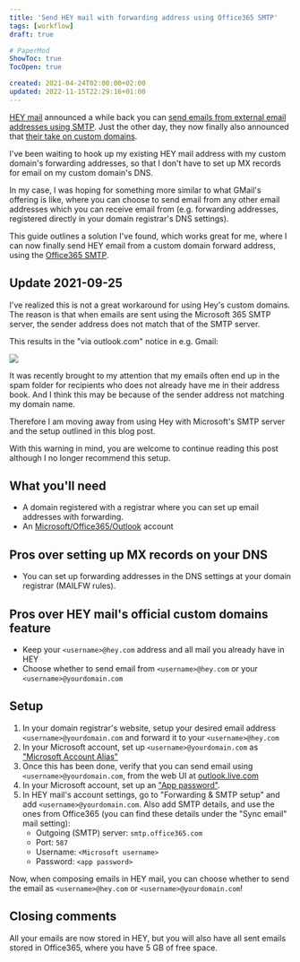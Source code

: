```yaml
---
title: 'Send HEY mail with forwarding address using Office365 SMTP'
tags: [workflow]
draft: true

# PaperMod
ShowToc: true
TocOpen: true

created: 2021-04-24T02:00:00+02:00
updated: 2022-11-15T22:29:16+01:00
---
```


[HEY mail](https://hey.com/) announced a while back you can [send emails from external email addresses using SMTP](https://hey.com/features/send-as/). Just the other day, they now finally also announced that [their take on custom domains](https://hey.com/domains/).

I've been waiting to hook up my existing HEY mail address with my custom domain's forwarding addresses, so that I don't have to set up MX records for email on my custom domain's DNS.

In my case, I was hoping for something more similar to what GMail's offering is like, where you can choose to send email from any other email addresses which you can receive email from (e.g. forwarding addresses, registered directly in your domain registrar's DNS settings).

This guide outlines a solution I've found, which works great for me, where I can now finally send HEY email from a custom domain forward address, using the [Office365 SMTP](https://docs.microsoft.com/en-us/exchange/mail-flow-best-practices/how-to-set-up-a-multifunction-device-or-application-to-send-email-using-microsoft-365-or-office-365).



## Update 2021-09-25

I've realized this is not a great workaround for using Hey's custom domains. The reason is that when emails are sent using the Microsoft 365 SMTP server, the sender address does not match that of the SMTP server.

This results in the "via outlook.com" notice in e.g. Gmail:

![](/static/hey/outlook_smtp.png)

It was recently brought to my attention that my emails often end up in the spam folder for recipients who does not already have me in their address book. And I think this may be because of the sender address not matching my domain name.

Therefore I am moving away from using Hey with Microsoft's SMTP server and the setup outlined in this blog post.

With this warning in mind, you are welcome to continue reading this post although I no longer recommend this setup.

## What you'll need

* A domain registered with a registrar where you can set up email addresses with forwarding.
* An [Microsoft/Office365/Outlook](http://outlook.live.com/) account

## Pros over setting up MX records on your DNS

* You can set up forwarding addresses in the DNS settings at your domain registrar (MAILFW rules).

## Pros over HEY mail's official custom domains feature

* Keep your `<username>@hey.com` address and all mail you already have in HEY
* Choose whether to send email from `<username>@hey.com` or your `<username>@yourdomain.com`

## Setup

1. In your domain registrar's website, setup your desired email address `<username>@yourdomain.com` and forward it to your `<username>@hey.com`
1. In your Microsoft account, set up `<username>@yourdomain.com` as ["Microsoft Account Alias"](https://account.live.com/AddAssocId)
1. Once this has been done, verify that you can send email using `<username>@yourdomain.com`, from the web UI at [outlook.live.com](https://outlook.live.com/)
1. In your Microsoft account, set up an ["App password"](https://support.microsoft.com/en-us/account-billing/using-app-passwords-with-apps-that-don-t-support-two-step-verification-5896ed9b-4263-e681-128a-a6f2979a7944).
1. In HEY mail's account settings, go to "Forwarding & SMTP setup" and add `<username>@yourdomain.com`. Also add SMTP details, and use the ones from Office365 (you can find these details under the "Sync email" mail setting):
    * Outgoing (SMTP) server: `smtp.office365.com`
    * Port: `587`
    * Username: `<Microsoft username>`
    * Password: `<app password>`

Now, when composing emails in HEY mail, you can choose whether to send the email as `<username>@hey.com` or `<username>@yourdomain.com`!

## Closing comments

All your emails are now stored in HEY, but you will also have all sent emails stored in Office365, where you have 5 GB of free space.
